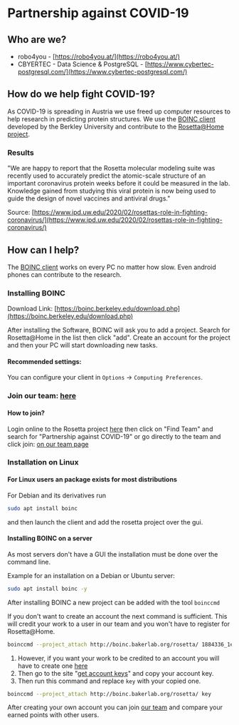 # Partnership against COVID-19

## Who are we?
- robo4you - [https://robo4you.at/](https://robo4you.at/)
- CBYERTEC - Data Science & PostgreSQL - [https://www.cybertec-postgresql.com/](https://www.cybertec-postgresql.com/)

## How do we help fight COVID-19?

As COVID-19 is spreading in Austria we use freed up computer resources to help research in predicting protein structures. We use the [BOINC client](https://boinc.berkeley.edu/index.php) developed by the Berkley University and contribute to the [Rosetta@Home project](https://boinc.bakerlab.org/rosetta/).


### Results
"We are happy to report that the Rosetta molecular modeling suite was recently used to accurately predict the atomic-scale structure of an important coronavirus protein weeks before it could be measured in the lab. Knowledge gained from studying this viral protein is now being used to guide the design of novel vaccines and antiviral drugs."

Source: [https://www.ipd.uw.edu/2020/02/rosettas-role-in-fighting-coronavirus/](https://www.ipd.uw.edu/2020/02/rosettas-role-in-fighting-coronavirus/)

## How can I help?

The [BOINC client](https://boinc.berkeley.edu/index.php) works on every PC no matter how slow. Even android phones can contribute to the research.

### Installing BOINC

Download Link: [https://boinc.berkeley.edu/download.php](https://boinc.berkeley.edu/download.php)

After installing the Software, BOINC will ask you to add a project. Search for Rosetta@Home in the list then click "add". Create an account for the project and then your PC will start downloading new tasks.

#### Recommended settings:
You can configure your client in ```Options``` -> ```Computing Preferences```. <br>

### Join our team: [here](https://boinc.bakerlab.org/rosetta/team_display.php?teamid=19523)

#### How to join?
Login online to the Rosetta project [here](https://boinc.bakerlab.org/rosetta/home.php) then click on "Find Team" and search for "Partnership against COVID-19" or go directly to the team and click join: [on our team page](https://boinc.bakerlab.org/rosetta/team_display.php?teamid=19523)

### Installation on Linux
#### For Linux users an package exists for most distributions
For Debian and its derivatives run
```bash
sudo apt install boinc
```
and then launch the client and add the rosetta project over the gui.

#### Installing BOINC on a server

As most servers don't have a GUI the installation must be done over the command line. <br>

Example for an installation on a Debian or Ubuntu server:

```bash
sudo apt install boinc -y
```

After installing BOINC a new project can be added with the tool ```boinccmd```

If you don't want to create an account the next command is sufficient. This will credit your work to a user in our team and you won't have to register for Rosetta@Home.

```bash
boinccmd --project_attach http://boinc.bakerlab.org/rosetta/ 1884336_1e4743d230b29ad48247dc303d9b6c39
```

1. However, if you want your work to be credited to an account you will have to create one [here](https://boinc.bakerlab.org/rosetta/create_account_form.php)
1. Then go to the site "[get account keys](https://boinc.bakerlab.org/rosetta/weak_auth.php)" and copy your account key.
1. Then run this command and replace ```key``` with your copied one.

```bash
boinccmd --project_attach http://boinc.bakerlab.org/rosetta/ key
```

After creating your own account you can join [our team](https://boinc.bakerlab.org/rosetta/team_display.php?teamid=19523) and compare your earned points with other users.
